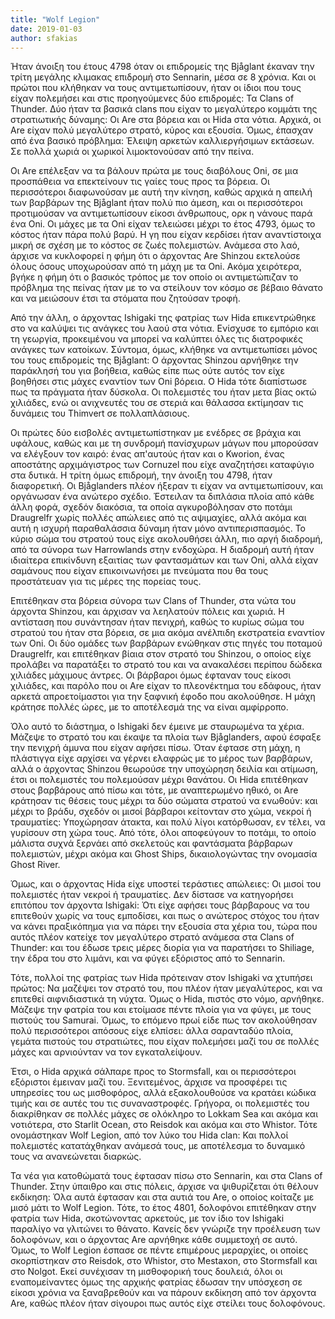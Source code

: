 ```yaml
---
title: "Wolf Legion"
date: 2019-01-03
author: sfakias
---
```


Ήταν άνοιξη του έτους 4798 όταν οι επιδρομείς της Bjåglant έκαναν την τρίτη
μεγάλης κλιμακας επιδρομή στο Sennarin, μέσα σε 8 χρόνια. Και οι πρώτοι που
κλήθηκαν να τους αντιμετωπίσουν, ήταν οι ίδιοι που τους είχαν πολεμήσει και
στις προηγούμενες δύο επιδρομές: Τα Clans of Thunder. Δύο ήταν τα βασικά clans
που είχαν το μεγαλύτερο κομμάτι της στρατιωτικής δύναμης: Οι Are στα βόρεια
και οι Hida στα νότια. Αρχικά, οι Are είχαν πολύ μεγαλύτερο στρατό, κύρος και
εξουσία. Όμως, έπασχαν από ένα βασικό πρόβλημα: Έλειψη αρκετών καλλιεργήσιμων
εκτάσεων. Σε πολλά χωριά οι χωρικοί λιμοκτονούσαν από την πείνα.



Οι Are επέλεξαν να τα βάλουν πρώτα με τους διαβόλους Oni, σε μια προσπάθεια να
επεκτείνουν τις γαίες τους προς τα βόρεια. Οι περισσότεροι διαφωνούσαν με αυτή
την κίνηση, καθώς αρχικά η απειλή των βαρβάρων της Bjåglant ήταν πολύ πιο
άμεση, και οι περισσότεροι προτιμούσαν να αντιμετωπίσουν είκοσι άνθρωπους, ορκ
η νάνους παρά ένα Oni. Οι μάχες με τα Oni είχαν τελειώσει μέχρι το έτος 4793,
όμως το κόστος ήταν πάρα πολύ βαρύ. Η γη που είχαν κερδίσει ήταν αναντίστοιχα
μικρή σε σχέση με το κόστος σε ζωές πολεμιστών. Ανάμεσα στο λαό, άρχισε να
κυκλοφορεί η φήμη ότι ο άρχοντας Are Shinzou εκτελούσε όλους όσους υποχωρούσαν
από τη μάχη με τα Oni. Ακόμα χειρότερα, βγήκε η φήμη ότι ο βασικός τρόπος με
τον οποίο οι αντιμετώπιζαν το πρόβλημα της πείνας ήταν με το να στείλουν τον
κόσμο σε βέβαιο θάνατο και να μειώσουν έτσι τα στόματα που ζητούσαν τροφή.  

Από την άλλη, ο άρχοντας Ishigaki της φατρίας των Hida επικεντρώθηκε στο να
καλύψει τις ανάγκες του λαού στα νότια. Ενίσχυσε το εμπόριο και τη γεωργία,
προκειμένου να μπορεί να καλύπτει όλες τις διατροφικές ανάγκες των κατοίκων.
Σύντομα, όμως, κλήθηκε να αντιμετωπίσει μόνος του τους επιδρομείς της
Bjåglant: Ο άρχοντας Shinzou αρνήθηκε την παράκλησή του για βοήθεια, καθώς
είπε πως ούτε αυτός τον είχε βοηθήσει στις μάχες εναντίον των Oni βόρεια. O
Hida τότε διαπίστωσε πως τα πράγματα ήταν δύσκολα. Οι πολεμιστές του ήταν μετα
βίας οκτώ χιλιάδες, ενώ οι ανιχνευτές του σε στεριά και θάλασσα εκτίμησαν τις
δυνάμεις του Thimvert σε πολλαπλάσιους.  

Οι πρώτες δύο εισβολές αντιμετωπίστηκαν με ενέδρες σε βράχια και υφάλους,
καθώς και με τη συνδρομή πανίσχυρων μάγων που μπορούσαν να ελέγξουν τον καιρό:
ένας απ'αυτούς ήταν και ο Kworion, ένας αποστάτης αρχιμάγιστρος των Cornuzel
που είχε αναζητήσει καταφύγιο στα δυτικά. Η τρίτη όμως επιδρομή, την άνοιξη
του 4798, ήταν διαφορετική. Οι Bjåglanders πλέον ήξεραν τι είχαν να
αντιμετωπίσουν, και οργάνωσαν ένα ανώτερο σχέδιο. Έστειλαν τα διπλάσια πλοία
από κάθε άλλη φορά, σχεδόν διακόσια, τα οποία αγκυροβόλησαν στο ποτάμι
Draugrelfr χωρίς πολλές απώλειες από τις αψιμαχίες, αλλά ακόμα και αυτή η
ισχυρή παραθαλάσσια δύναμη ήταν μόνο αντιπερισπασμός. Το κύριο σώμα του
στρατού τους είχε ακολουθήσει άλλη, πιο αργή διαδρομή, από τα σύνορα των
Harrowlands στην ενδοχώρα. Η διαδρομή αυτή ήταν ιδιαίτερα επικίνδυνη εξαιτίας
των φαντασμάτων και των Oni, αλλά είχαν σαμάνους που είχαν επικοινωνήσει με
πνεύματα που θα τους προστάτευαν για τις μέρες της πορείας τους.  

Επιτέθηκαν στα βόρεια σύνορα των Clans of Thunder, στα νώτα του άρχοντα
Shinzou, και άρχισαν να λεηλατούν πόλεις και χωριά. Η αντίσταση που συνάντησαν
ήταν πενιχρή, καθώς το κυρίως σώμα του στρατού του ήταν στα βόρεια, σε μια
ακόμα ανέλπιδη εκστρατεία εναντίον των Oni. Οι δύο ομάδες των βαρβάρων
ενώθηκαν στις πηγές του ποταμού Draugrelfr, και επιτέθηκαν βίαια στον στρατό
του Shinzou, ο οποίος είχε προλάβει να παρατάξει το στρατό του και να
ανακαλέσει περίπου δώδεκα χιλιάδες μάχιμους άντρες. Οι βάρβαροι όμως έφταναν
τους είκοσι χιλιάδες, και παρόλο που οι Are είχαν το πλεονέκτημα του εδάφους,
ήταν αρκετά απροετοίμαστοι για την ξαφνική έφοδο που ακολούθησε. Η μάχη
κράτησε πολλές ώρες, με το αποτέλεσμά της να είναι αμφίρροπο.  

Όλο αυτό το διάστημα, ο Ishigaki δεν έμεινε με σταυρωμένα τα χέρια. Μάζεψε το
στρατό του και έκαψε τα πλοία των Bjåglanders, αφού έσφαξε την πενιχρή άμυνα
που είχαν αφήσει πίσω. Όταν έφτασε στη μάχη, η πλάστιγγα είχε αρχίσει να
γέρνει ελαφρώς με το μέρος των βαρβάρων, αλλά ο άρχοντας Shinzou θεωρούσε την
υποχώρηση δειλία και ατίμωση, έτσι οι πολεμιστές του πολεμούσαν μέχρι θανάτου.
Οι Hida επιτέθηκαν στους βαρβάρους από πίσω και τότε, με αναπτερωμένο ηθικό,
οι Are κράτησαν τις θέσεις τους μέχρι τα δύο σώματα στρατού να ενωθούν: και
μέχρι το βράδυ, σχεδόν οι μισοί βάρβαροι κείτονταν στο χώμα, νεκροί ή
τραυματίες: Υποχώρησαν άτακτα, και πολύ λίγοι κατόρθωσαν, εν τέλει, να
γυρίσουν στη χώρα τους. Από τότε, όλοι αποφεύγουν το ποτάμι, το οποίο μάλιστα
συχνά ξερνάει από σκελετούς και φαντάσματα βάρβαρων πολεμιστών, μέχρι ακόμα
και Ghost Ships, δικαιολογώντας την ονομασία Ghost River.  

Όμως, και ο άρχοντας Hida είχε υποστεί τεράστιες απώλειες: Οι μισοί του
πολεμιστές ήταν νεκροί ή τραυματίες. Δεν δίστασε να κατηγορήσει επιτόπου τον
άρχοντα Ishigaki: Ότι είχε αφήσει τους βάρβαρους να του επιτεθούν χωρίς να
τους εμποδίσει, και πως ο ανώτερος στόχος του ήταν να κάνει πραξικόπημα για να
πάρει την εξουσία στα χέρια του, τώρα που αυτός πλέον κατείχε τον μεγαλύτερο
στρατό ανάμεσα στα Clans of Thunder: και του έδωσε τρεις μέρες διορία για να
παρατήσει το Shiliage, την έδρα του στο λιμάνι, και να φύγει εξόριστος από το
Sennarin.  

Τότε, πολλοί της φατρίας των Hida πρότειναν στον Ishigaki να χτυπήσει πρώτος:
Να μαζέψει τον στρατό του, που πλέον ήταν μεγαλύτερος, και να επιτεθεί
αιφνιδιαστικά τη νύχτα. Όμως ο Hida, πιστός στο νόμο, αρνήθηκε. Μάζεψε την
φατρία του και ετοίμασε πέντε πλοία για να φύγει, με τους πιστούς του Samurai.
Όμως, το επόμενο πρωί είδε πως τον ακολούθησαν πολύ περισσότεροι απόσους είχε
ελπίσει: άλλα σαρανταδύο πλοία, γεμάτα πιστούς του στρατιώτες, που είχαν
πολεμήσει μαζί του σε πολλές μάχες και αρνιούνταν να τον εγκαταλείψουν.  

Έτσι, ο Hida αρχικά σάλπαρε προς το Stormsfall, και οι περισσότεροι εξόριστοι
έμειναν μαζί του.  Ξενιτεμένος, άρχισε να προσφέρει τις υπηρεσίες του ως
μισθοφόρος, αλλά εξακολουθούσε να κρατάει κώδικα τιμής και σε αυτές του τις
συναναστροφές. Γρήγορα, οι πολεμιστές του διακρίθηκαν σε πολλές μάχες σε
ολόκληρο το Lokkam Sea και ακόμα και νοτιότερα, στο Starlit Ocean, στο Reisdok
και ακόμα και στο Whistor. Τότε ονομάστηκαν Wolf Legion, από τον λύκο του Hida
clan: Και πολλοί πολεμιστές κατατάχθηκαν ανάμεσά τους, με αποτέλεσμα το
δυναμικό τους να ανανεώνεται διαρκώς.  

Τα νέα για κατοθώματά τους έφτασαν πίσω στο Sennarin, και στα Clans of
Thunder. Στην ύπαιθρο και στις πόλεις, άρχισε να ψιθυρίζεται ότι θέλουν
εκδίκηση: Όλα αυτά έφτασαν και στα αυτιά του Are, ο οποίος κοίταζε με μισό
μάτι το Wolf Legion. Τότε, το έτος 4801, δολοφόνοι επιτέθηκαν στην φατρία των
Hida, σκοτώνοντας αρκετούς, με τον ίδιο τον Ishigaki παραλίγο να γλιτώνει το
θάνατο. Κανείς δεν γνώριζε την προέλευση των δολοφόνων, και ο άρχοντας Are
αρνήθηκε κάθε συμμετοχή σε αυτό. Όμως, το Wolf Legion έσπασε σε πέντε
επιμέρους μεραρχίες, οι οποίες σκορπίστηκαν στο Reisdok, στο Whistor, στο
Mestaxon, στο Stormsfall και στο Nolgot. Εκεί συνέχισαν τη μισθοφορική τους
δουλειά, όλοι οι εναπομείναντες όμως της αρχικής φατρίας έδωσαν την υπόσχεση
σε είκοσι χρόνια να ξαναβρεθούν και να πάρουν εκδίκηση από τον άρχοντα Are,
καθώς πλέον ήταν σίγουροι πως αυτός είχε στείλει τους δολοφόνους.

